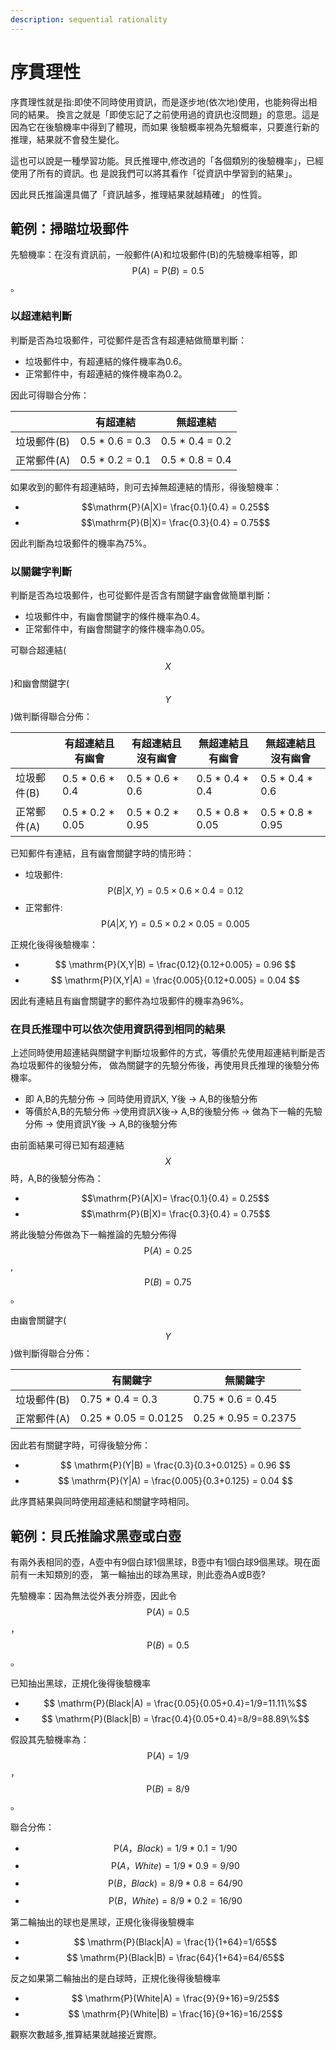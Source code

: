 ```yaml
---
description: sequential rationality
---
```


# 序貫理性

序貫理性就是指:即使不同時使用資訊，而是逐步地(依次地)使用，也能夠得出相同的結果。
換言之就是「即使忘記了之前使用過的資訊也沒問題」的意思。這是因為它在後驗機率中得到了體現，而如果
後驗概率視為先驗概率，只要進行新的推理，結果就不會發生變化。 

這也可以說是一種學習功能。貝氏推理中,修改過的「各個類別的後驗機率」，已經使用了所有的資訊。也
是說我們可以將其看作「從資訊中學習到的結果」。

因此貝氏推論還具備了「資訊越多，推理結果就越精確」 的性質。


## 範例：掃瞄垃圾郵件

先驗機率：在沒有資訊前，一般郵件(A)和垃圾郵件(B)的先驗機率相等，即$$\mathrm{P}(A)=\mathrm{P}(B)=0.5$$。

### 以超連結判斷

判斷是否為垃圾郵件，可從郵件是否含有超連結做簡單判斷：

* 垃圾郵件中，有超連結的條件機率為0.6。
* 正常郵件中，有超連結的條件機率為0.2。

因此可得聯合分佈：

|         | 有超連結             | 無超連結        |
| ------- | ---------------- | ---------------- |
| 垃圾郵件(B) | 0.5 \* 0.6 = 0.3 | 0.5 \* 0.4 = 0.2 |
| 正常郵件(A) | 0.5 \* 0.2 = 0.1 | 0.5 \* 0.8 = 0.4 |

如果收到的郵件有超連結時，則可去掉無超連結的情形，得後驗機率：

* $$\mathrm{P}(A|X)= \frac{0.1}{0.4} = 0.25$$
* $$\mathrm{P}(B|X)= \frac{0.3}{0.4} = 0.75$$

因此判斷為垃圾郵件的機率為75%。

### 以關鍵字判斷

判斷是否為垃圾郵件，也可從郵件是否含有關鍵字幽會做簡單判斷：

* 垃圾郵件中，有幽會關鍵字的條件機率為0.4。
* 正常郵件中，有幽會關鍵字的條件機率為0.05。

可聯合超連結($$X$$)和幽會關鍵字($$Y$$)做判斷得聯合分佈：


|      | 有超連結且有幽會 | 有超連結且沒有幽會 | 無超連結且有幽會 | 無超連結且沒有幽會 |
|----|---------------|-----------------|---------------|-----------------|
| 垃圾郵件(B) | 0.5 \* 0.6 \* 0.4  | 0.5 \* 0.6 \* 0.6  | 0.5 \* 0.4 \* 0.4  | 0.5 \* 0.4 \* 0.6   | 
| 正常郵件(A) | 0.5 \* 0.2 \* 0.05 | 0.5 \* 0.2 \* 0.95 | 0.5 \* 0.8 \* 0.05 | 0.5 \* 0.8 \* 0.95  |



已知郵件有連結，且有幽會關鍵字時的情形時：
* 垃圾郵件: $$ \mathrm{P}(B|X,Y) = 0.5 \times 0.6 \times 0.4 = 0.12 $$
* 正常郵件: $$ \mathrm{P}(A|X,Y) = 0.5 \times 0.2 \times 0.05 = 0.005 $$

正規化後得後驗機率：
* $$ \mathrm{P}(X,Y|B) = \frac{0.12}{0.12+0.005} = 0.96 $$
* $$ \mathrm{P}(X,Y|A) = \frac{0.005}{0.12+0.005} = 0.04 $$

因此有連結且有幽會關鍵字的郵件為垃圾郵件的機率為96%。

### 在貝氏推理中可以依次使用資訊得到相同的結果

上述同時使用超連結與關鍵字判斷垃圾郵件的方式，等價於先使用超連結判斷是否為垃圾郵件的後驗分佈，
做為關鍵字的先驗分佈後，再使用貝氏推理的後驗分佈機率。

* 即 A,B的先驗分佈 -> 同時使用資訊X, Y後 -> A,B的後驗分佈
* 等價於A,B的先驗分佈 ->使用資訊X後-> A,B的後驗分佈 -> 做為下一輪的先驗分佈 -> 使用資訊Y後 -> A,B的後驗分佈

由前面結果可得已知有超連結$$X$$時，A,B的後驗分佈為：
* $$\mathrm{P}(A|X)= \frac{0.1}{0.4} = 0.25$$
* $$\mathrm{P}(B|X)= \frac{0.3}{0.4} = 0.75$$

將此後驗分佈做為下一輪推論的先驗分佈得$$ \mathrm{P}(A)=0.25$$, $$ \mathrm{P}(B)=0.75$$。

由幽會關鍵字($$Y$$)做判斷得聯合分佈：

|         | 有關鍵字                  | 無關鍵字                  |
| ------- |-----------------------|-----------------------|
| 垃圾郵件(B) | 0.75 \* 0.4 = 0.3     | 0.75 \* 0.6 = 0.45    |
| 正常郵件(A) | 0.25 \* 0.05 = 0.0125 | 0.25 \* 0.95 = 0.2375 |

因此若有關鍵字時，可得後驗分佈：
* $$ \mathrm{P}(Y|B) = \frac{0.3}{0.3+0.0125} = 0.96 $$
* $$ \mathrm{P}(Y|A) = \frac{0.005}{0.3+0.125} = 0.04 $$

此序貫結果與同時使用超連結和關鍵字時相同。

## 範例：貝氏推論求黑壺或白壺

有兩外表相同的壺，A壺中有9個白球1個黑球，B壺中有1個白球9個黑球。現在面前有一未知類別的壺，
第一輪抽出的球為黑球，則此壺為A或B壺?

先驗機率：因為無法從外表分辨壺，因此令$$ \mathrm{P}(A)=0.5$$， $$ \mathrm{P}(B)=0.5$$。

已知抽出黑球，正規化後得後驗機率
* $$ \mathrm{P}(Black|A)  = \frac{0.05}{0.05+0.4}=1/9=11.11\%$$
* $$ \mathrm{P}(Black|B)  = \frac{0.4}{0.05+0.4}=8/9=88.89\%$$

假設其先驗機率為：$$ \mathrm{P}(A)=1/9$$， $$ \mathrm{P}(B)=8/9$$。

聯合分佈：
* $$ \mathrm{P}(A， Black) = 1/9 * 0.1 = 1/90$$
* $$ \mathrm{P}(A， White) = 1/9 * 0.9 = 9/90$$
* $$ \mathrm{P}(B， Black) = 8/9 * 0.8 = 64/90$$
* $$ \mathrm{P}(B， White) = 8/9 * 0.2 = 16/90$$

第二輪抽出的球也是黑球，正規化後得後驗機率
* $$ \mathrm{P}(Black|A)  = \frac{1}{1+64}=1/65$$
* $$ \mathrm{P}(Black|B)  = \frac{64}{1+64}=64/65$$

反之如果第二輪抽出的是白球時，正規化後得後驗機率
* $$ \mathrm{P}(White|A)  = \frac{9}{9+16}=9/25$$
* $$ \mathrm{P}(White|B)  = \frac{16}{9+16}=16/25$$

觀察次數越多,推算結果就越接近實際。
